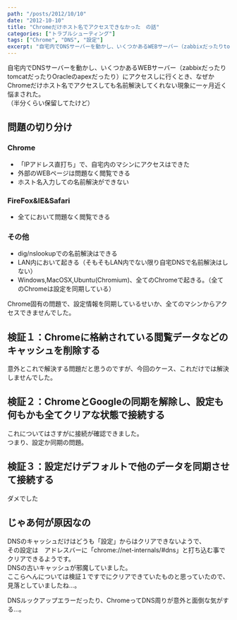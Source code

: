 ```yaml
---
path: "/posts/2012/10/10"
date: "2012-10-10"
title: "Chromeだけホスト名でアクセスできなかった　の話"
categories: ["トラブルシューティング"]
tags: ["Chrome", "DNS", "設定"]
excerpt: "自宅内でDNSサーバーを動かし、いくつかあるWEBサーバー（zabbixだったりtomcatだったりOracleのapexだったり）にアクセスしに行..."
---
```


自宅内でDNSサーバーを動かし、いくつかあるWEBサーバー（zabbixだったりtomcatだったりOracleのapexだったり）にアクセスしに行くとき、なぜかChromeだけホスト名でアクセスしても名前解決してくれない現象に一ヶ月近く悩まされた。  
（半分くらい保留してたけど）  

## 問題の切り分け

### Chrome  
- 「IPアドレス直打ち」で、自宅内のマシンにアクセスはできた  
- 外部のWEBページは問題なく閲覧できる  
- ホスト名入力しての名前解決ができない  

### FireFox&IE&Safari  
- 全てにおいて問題なく閲覧できる  

### その他  
- dig/nslookupでの名前解決はできる  
- LAN内において起きる（そもそもLAN内でない限り自宅DNSで名前解決はしない）  
- Windows,MacOSX,Ubuntu(Chromium)、全てのChromeで起きる。（全てのChromeは設定を同期している）  

Chrome固有の問題で、設定情報を同期しているせいか、全てのマシンからアクセスできませんでした。  

## 検証１：Chromeに格納されている閲覧データなどのキャッシュを削除する

意外とこれで解決する問題だと思うのですが、今回のケース、これだけでは解決しませんでした。  

## 検証２：ChromeとGoogleの同期を解除し、設定も何もかも全てクリアな状態で接続する

これについてはさすがに接続が確認できました。  
つまり、設定か同期の問題。  

## 検証３：設定だけデフォルトで他のデータを同期させて接続する

ダメでした  

## じゃあ何が原因なの

DNSのキャッシュだけはどうも「設定」からはクリアできないようで、  
その設定は　アドレスバーに「chrome://net-internals/#dns」と打ち込む事でクリアできるようです。  
DNSの古いキャッシュが邪魔していました。  
ここらへんについては検証１ですでにクリアできていたものと思っていたので、見落としていましたね…。  

DNSルックアップエラーだったり、ChromeってDNS周りが意外と面倒な気がする…。